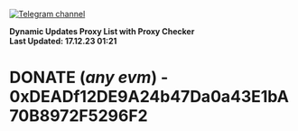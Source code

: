[![Telegram channel](https://img.shields.io/endpoint?url=https://runkit.io/damiankrawczyk/telegram-badge/branches/master?url=https://t.me/n4z4v0d)](https://t.me/n4z4v0d) 

**Dynamic Updates Proxy List with Proxy Checker**  
**Last Updated: 17.12.23 01:21**

# DONATE (_any evm_) - 0xDEADf12DE9A24b47Da0a43E1bA70B8972F5296F2
